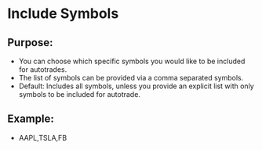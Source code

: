 # Include Symbols

## Purpose:

- You can choose which specific symbols you would like to be included for autotrades.
- The list of symbols can be provided via a comma separated symbols.
- Default: Includes all symbols, unless you provide an explicit list with only symbols to be included for autotrade.


## Example:

- AAPL,TSLA,FB


